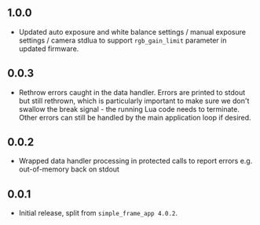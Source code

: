## 1.0.0

* Updated auto exposure and white balance settings / manual exposure settings / camera stdlua to support `rgb_gain_limit` parameter in updated firmware.

## 0.0.3

* Rethrow errors caught in the data handler. Errors are printed to stdout but still rethrown, which is particularly important to make sure we don't swallow the break signal - the running Lua code needs to terminate. Other errors can still be handled by the main application loop if desired.

## 0.0.2

* Wrapped data handler processing in protected calls to report errors e.g. out-of-memory back on stdout

## 0.0.1

* Initial release, split from `simple_frame_app 4.0.2`.
